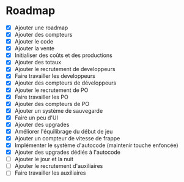 # Roadmap

- [x] Ajouter une roadmap
- [x] Ajouter des compteurs
- [x] Ajouter le code
- [x] Ajouter la vente
- [x] Initialiser des coûts et des productions
- [x] Ajouter des totaux
- [x] Ajouter le recrutement de developpeurs
- [x] Faire travailler les developpeurs
- [x] Ajouter des compteurs de développeurs
- [x] Ajouter le recrutement de PO
- [x] Faire travailler les PO
- [x] Ajouter des compteurs de PO
- [x] Ajouter un système de sauvegarde
- [x] Faire un peu d'UI
- [x] Ajouter des upgrades
- [x] Améliorer l'équilibrage du début de jeu
- [x] Ajouter un compteur de vitesse de frappe
- [x] Implémenter le système d'autocode (maintenir touche enfoncée)
- [x] Ajouter des upgrades dédiés à l'autocode
- [ ] Ajouter le jour et la nuit
- [ ] Ajouter le recrutement d'auxiliaires
- [ ] Faire travailler les auxiliaires
